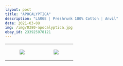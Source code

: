 ```yaml
---
layout: post
title: "APOCALYPTICA"
description: "LARGE | Preshrunk 100% Cotton | Anvil"
date: 2021-03-08
img: /img/0380-apocalyptica.jpg
ebay_id: 233925078121
---
```




<table style="width:100%;"><tr><td style="vertical-align:top;">
      <figure class="tmblr-full" data-orig-height="2048" data-orig-width="1365" data-orig-src="https://concertshirts.netlify.app/shirts/0380/0380-01.jpg"><img src="https://64.media.tumblr.com/e148fc8265af7318b4ca23359835e404/a75f423cc65166d5-89/s540x810/9604868e15074294708bf7dfe268fae820134e10.jpg" data-orig-height="2048" data-orig-width="1365" data-orig-src="https://concertshirts.netlify.app/shirts/0380/0380-01.jpg"/></figure></td>
    <td style="vertical-align:top;">
      <figure class="tmblr-full" data-orig-height="2048" data-orig-width="1365" data-orig-src="https://concertshirts.netlify.app/shirts/0380/0380-02.jpg"><img src="https://64.media.tumblr.com/93a0bdbb7f8ac41a83a2f60683dd45d3/a75f423cc65166d5-ca/s540x810/66f4004fa8b7eda4b56269f49b9f45cb747d05ba.jpg" data-orig-height="2048" data-orig-width="1365" data-orig-src="https://concertshirts.netlify.app/shirts/0380/0380-02.jpg"/></figure></td>
  </tr></table>
